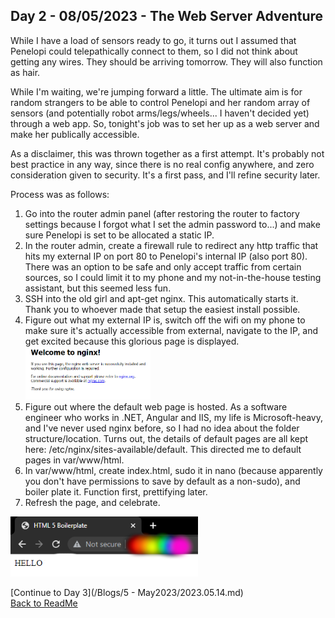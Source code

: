 ## Day 2 - 08/05/2023 - The Web Server Adventure
While I have a load of sensors ready to go, it turns out I assumed that Penelopi could telepathically connect to them, so I did not think about getting any wires. They should be arriving tomorrow. They will also function as hair. 

While I'm waiting, we're jumping forward a little. The ultimate aim is for random strangers to be able to control Penelopi and her random array of sensors (and potentially robot arms/legs/wheels... I haven't decided yet) through a web app. So, tonight's job was to set her up as a web server and make her publically accessible.

As a disclaimer, this was thrown together as a first attempt. It's probably not best practice in any way, since there is no real config anywhere, and zero consideration given to security. It's a first pass, and I'll refine security later.  

Process was as follows: 
1. Go into the router admin panel (after restoring the router to factory settings because I forgot what I set the admin password to...) and make sure Penelopi is set to be allocated a static IP.
2. In the router admin, create a firewall rule to redirect any http traffic that hits my external IP on port 80 to Penelopi's internal IP (also port 80). There was an option to be safe and only accept traffic from certain sources, so I could limit it to my phone and my not-in-the-house testing assistant, but this seemed less fun. 
3. SSH into the old girl and apt-get nginx. This automatically starts it. Thank you to whoever made that setup the easiest install possible. 
4. Figure out what my external IP is, switch off the wifi on my phone to make sure it's actually accessible from external, navigate to the IP, and get excited because this glorious page is displayed. <img src="/Images/nginx.png" width="200">
5. Figure out where the default web page is hosted. As a software engineer who works in .NET, Angular and IIS, my life is Microsoft-heavy, and I've never used nginx before, so I had no idea about the folder structure/location. Turns out, the details of default pages are all kept here: /etc/nginx/sites-available/default. This directed me to default pages in var/www/html.
6. In var/www/html, create index.html, sudo it in nano (because apparently you don't have permissions to save by default as a non-sudo), and boiler plate it. Function first, prettifying later.
7. Refresh the page, and celebrate. 
<img src="/Images/custompage.png" width="300">

[Continue to Day 3](/Blogs/5 - May2023/2023.05.14.md)  
[Back to ReadMe](/README.md)